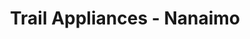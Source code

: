 ---
title: "Trail Appliances - Nanaimo"
url: /nanaimo/trail-appliances-nanaimo/
shop: Haushaltsgeräte
---